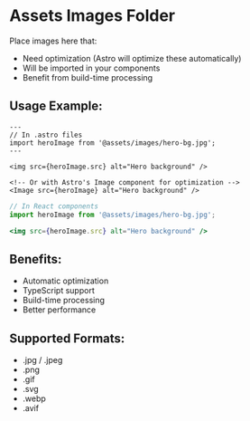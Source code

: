 # Assets Images Folder

Place images here that:
- Need optimization (Astro will optimize these automatically)
- Will be imported in your components
- Benefit from build-time processing

## Usage Example:

```astro
---
// In .astro files
import heroImage from '@assets/images/hero-bg.jpg';
---

<img src={heroImage.src} alt="Hero background" />

<!-- Or with Astro's Image component for optimization -->
<Image src={heroImage} alt="Hero background" />
```

```jsx
// In React components
import heroImage from '@assets/images/hero-bg.jpg';

<img src={heroImage.src} alt="Hero background" />
```

## Benefits:
- Automatic optimization
- TypeScript support
- Build-time processing
- Better performance

## Supported Formats:
- .jpg / .jpeg
- .png
- .gif
- .svg
- .webp
- .avif
